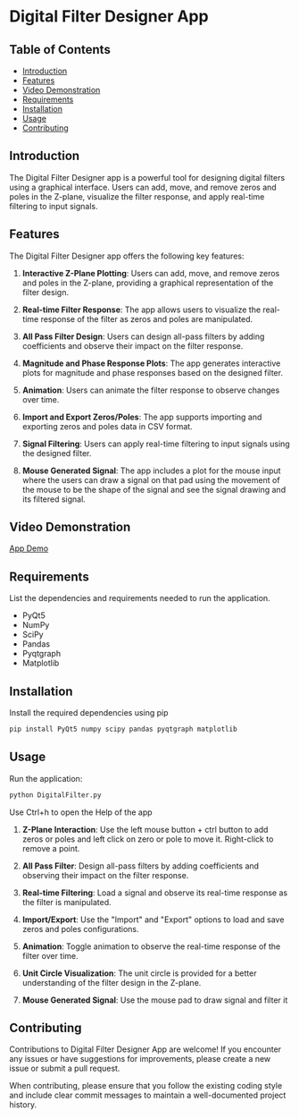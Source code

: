 # Digital Filter Designer App

## Table of Contents

- [Introduction](#introduction)
- [Features](#features)
- [Video Demonstration](#video-demonstration)
- [Requirements](#requirements)
- [Installation](#installation)
- [Usage](#usage)
- [Contributing](#contributing)

## Introduction
The Digital Filter Designer app is a powerful tool for designing digital filters using a graphical interface. Users can add, move, and remove zeros and poles in the Z-plane, visualize the filter response, and apply real-time filtering to input signals.

## Features

The Digital Filter Designer app offers the following key features:

1. **Interactive Z-Plane Plotting**: Users can add, move, and remove zeros and poles in the Z-plane, providing a graphical representation of the filter design.

2. **Real-time Filter Response**: The app allows users to visualize the real-time response of the filter as zeros and poles are manipulated.

3. **All Pass Filter Design**: Users can design all-pass filters by adding coefficients and observe their impact on the filter response.

4. **Magnitude and Phase Response Plots**: The app generates interactive plots for magnitude and phase responses based on the designed filter.

5. **Animation**: Users can animate the filter response to observe changes over time.

6. **Import and Export Zeros/Poles**: The app supports importing and exporting zeros and poles data in CSV format.

7. **Signal Filtering**: Users can apply real-time filtering to input signals using the designed filter.

8. **Mouse Generated Signal**: The app includes a plot for the mouse input where the users can draw a signal on that pad using the movement of the mouse to be the shape of the signal and see the signal drawing and its filtered signal.

## Video Demonstration
[App Demo](https://github.com/Mohamed-hazem-mahrous/Digital-Filter/assets/94749599/66b9111b-48f6-4ef7-ba6a-9aea59b4e48c)

## Requirements
List the dependencies and requirements needed to run the application.
- PyQt5
- NumPy
- SciPy
- Pandas
- Pyqtgraph
- Matplotlib

## Installation

Install the required dependencies using pip

```bash
pip install PyQt5 numpy scipy pandas pyqtgraph matplotlib
```


## Usage
Run the application:
```bash
python DigitalFilter.py
```
Use Ctrl+h to open the Help of the app
1. **Z-Plane Interaction**: Use the left mouse button + ctrl button to add zeros or poles and left click on zero or pole to move it. Right-click to remove a point.

2. **All Pass Filter**: Design all-pass filters by adding coefficients and observing their impact on the filter response.

3. **Real-time Filtering**: Load a signal and observe its real-time response as the filter is manipulated.

4. **Import/Export**: Use the "Import" and "Export" options to load and save zeros and poles configurations.

5. **Animation**: Toggle animation to observe the real-time response of the filter over time.

6. **Unit Circle Visualization**: The unit circle is provided for a better understanding of the filter design in the Z-plane.

7. **Mouse Generated Signal**: Use the mouse pad to draw signal and filter it



## Contributing
Contributions to Digital Filter Designer App are welcome! If you encounter any issues or have suggestions for improvements, please create a new issue or submit a pull request.

When contributing, please ensure that you follow the existing coding style and include clear commit messages to maintain a well-documented project history.
